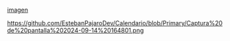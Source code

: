

[imagen](https://github.com/EstebanPajaroDev/Calendario/raw/Primary/Captura%20de%20pantalla%202024-09-14%20164801.png)


https://github.com/EstebanPajaroDev/Calendario/blob/Primary/Captura%20de%20pantalla%202024-09-14%20164801.png
